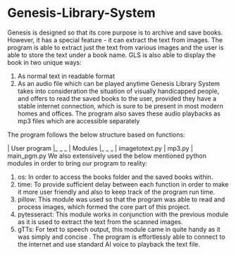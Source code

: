 # Genesis-Library-System
Genesis is designed so that its core purpose is to archive and save books.
However, it has a special feature - it can extract the text from images. The program is able to extract just the text from various images and the user is able to store the text under a book name. 
GLS is also able to display the book in two unique ways: 
  1. As normal text in readable format
  2. As an audio file which can be played anytime Genesis Library System takes into consideration the situation of visually handicapped people, and offers to read the saved books to the user, provided they have a stable internet connection, which is sure to be present in most modern homes and offices. The program also saves these audio playbacks as mp3 files which are accessible separately


The program follows the below structure based on functions:


| User program
|_ _ _
      | Modules
      |_ _ _
            | imagetotext.py
            | mp3.py
            | main_pgm.py
We also extensively used the below mentioned python modules in order to bring our program to reality:
  1. os: In order to access the books folder and the saved books within.
  2. time: To provide sufficient delay between each function in order to make it more user friendly and also to keep track of the program run time.
  3. pillow: This module was used so that the program was able to read and process images, which formed the core part of this project.
  4. pytesseract: This module works in conjunction with the previous module as it is used to extract the text from the scanned images.
  5. gTTs: For text to speech output, this module came in quite handy as it was simply and concise . The program is effortlessly able to connect to the internet and use standard AI voice to playback the text file.
     
